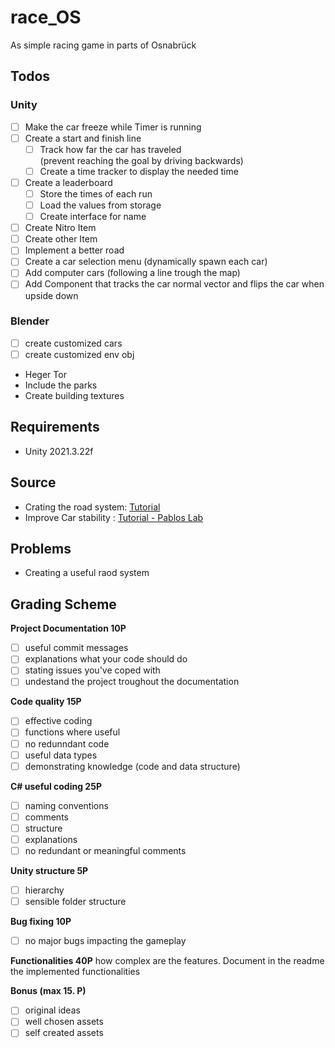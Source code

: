 # race_OS

As simple racing game in parts of Osnabrück

## Todos

### Unity

-   [ ] Make the car freeze while Timer is running
-   [ ] Create a start and finish line
    -   [ ] Track how far the car has traveled  
             (prevent reaching the goal by driving backwards)
    -   [ ] Create a time tracker to display the needed time
-   [ ] Create a leaderboard
    -   [ ] Store the times of each run
    -   [ ] Load the values from storage
    -   [ ] Create interface for name
-   [ ] Create Nitro Item
-   [ ] Create other Item
-   [ ] Implement a better road
-   [ ] Create a car selection menu (dynamically spawn each car)
-   [ ] Add computer cars (following a line trough the map)
-   [ ] Add Component that tracks the car normal vector and flips the car when upside down

### Blender

-   [ ] create customized cars
-   [ ] create customized env obj

-   Heger Tor
-   Include the parks
-   Create building textures

## Requirements

-   Unity 2021.3.22f

## Source

-   Crating the road system: [Tutorial](https://www.youtube.com/watch?v=vUNfK4Nl_ec)
-   Improve Car stability : [Tutorial - Pablos Lab](https://www.youtube.com/watch?v=BwL3Dm8GJtQ)

## Problems

-   Creating a useful raod system

## Grading Scheme

**Project Documentation 10P**

-   [ ] useful commit messages
-   [ ] explanations what your code should do
-   [ ] stating issues you've coped with
-   [ ] undestand the project troughout the documentation

**Code quality 15P**

-   [ ] effective coding
-   [ ] functions where useful
-   [ ] no redunndant code
-   [ ] useful data types
-   [ ] demonstrating knowledge (code and data structure)

**C# useful coding 25P**

-   [ ] naming conventions
-   [ ] comments
-   [ ] structure
-   [ ] explanations
-   [ ] no redundant or meaningful comments

**Unity structure 5P**

-   [ ] hierarchy
-   [ ] sensible folder structure

**Bug fixing 10P**

-   [ ] no major bugs impacting the gameplay

**Functionalities 40P**
how complex are the features. Document in the readme the implemented functionalities

**Bonus (max 15. P)**

-   [ ] original ideas
-   [ ] well chosen assets
-   [ ] self created assets
